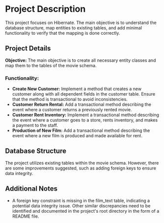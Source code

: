 # Project Description
This project focuses on Hibernate. The main objective is to understand the database structure, map entities to existing tables, and add minimal functionality to verify that the mapping is done correctly.

## Project Details
**Objective:** The main objective is to create all necessary entity classes and map them to the tables of the movie schema.

### Functionality:
- **Create New Customer:** Implement a method that creates a new customer along with all dependent fields in the customer table. Ensure that the method is transactional to avoid inconsistencies.
- **Customer Return Rental:** Add a transactional method describing the event where a customer returns a previously rented movie.
- **Customer Rent Inventory:** Implement a transactional method describing the event where a customer goes to a store, rents inventory, and makes a payment to the staff.
- **Production of New Film:** Add a transactional method describing the event where a new film is produced and made available for rent.

## Database Structure
The project utilizes existing tables within the movie schema. However, there are some improvements suggested, such as adding foreign keys to ensure data integrity.

## Additional Notes
- A foreign key constraint is missing in the film_text table, indicating a potential data integrity issue. Other similar discrepancies need to be identified and documented in the project's root directory in the form of a README file.
